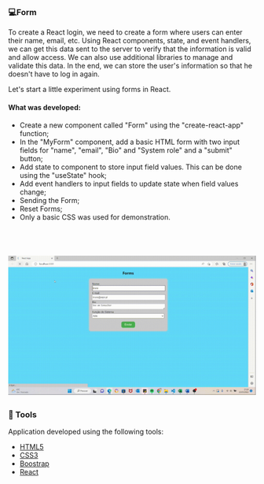 ### 💻Form

To create a React login, we need to create a form where users can enter their name, email, etc. Using React components, state, and event handlers, we can get this data sent to the server to verify that the information is valid and allow access. We can also use additional libraries to manage and validate this data. In the end, we can store the user's information so that he doesn't have to log in again.

Let's start a little experiment using forms in React.


#### What was developed:

- Create a new component called "Form" using the "create-react-app" function;
- In the "MyForm" component, add a basic HTML form with two input fields for "name", "email", "Bio" and "System role" and a "submit" button;
- Add state to component to store input field values. This can be done using the "useState" hook;
- Add event handlers to input fields to update state when field values change;
- Sending the Form;
- Reset Forms;
- Only a basic CSS was used for demonstration.

  
<br />

<h1 align="center">
<img alt="Video form " title="gif" src="./src/img/formvideo.gif" />
</h1>




### 🧪 Tools

Application developed using the following tools:

- [HTML5](https://www.w3schools.com/html/default.asp)
- [CSS3](https://www.w3schools.com/css/default.asp)
- [Boostrap](https://getbootstrap.com/)
- [React](https://reactjs.org/)

